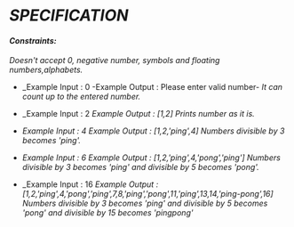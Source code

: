 # _SPECIFICATION_

#### _Constraints:_
_Doesn't accept 0, negative number, symbols and floating numbers,alphabets._

* _Example Input : 0
-Example Output : Please enter valid number-
_It can count up to the entered number._

* _Example Input : 2
_Example Output : [1,2]_
_Prints number as it is._

* _Example Input : 4
Example Output : [1,2,'ping',4]
Numbers divisible by 3 becomes 'ping'._

* _Example Input : 6
Example Output : [1,2,'ping',4,'pong','ping']
Numbers divisible by 3 becomes 'ping' and divisible by 5 becomes 'pong'._

* _Example Input : 16
_Example Output :_ _[1,2,'ping',4,'pong','ping',7,8,'ping','pong',11,'ping',13,14,'ping-pong',16]_
_Numbers divisible by 3 becomes 'ping' and divisible by 5 becomes 'pong' and divisible by 15 becomes 'pingpong'_
